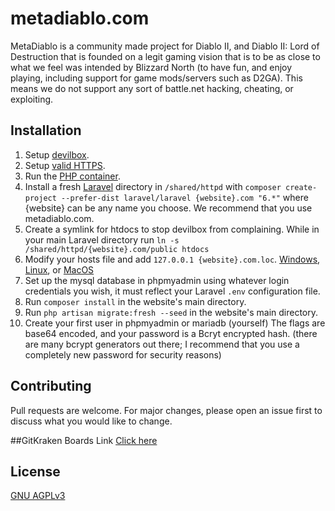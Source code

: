 # metadiablo.com

MetaDiablo is a community made project for Diablo II, and Diablo II: Lord of Destruction that is founded on a legit gaming vision that is to be as close to what we feel was intended by Blizzard North (to have fun, and enjoy playing, including support for game mods/servers such as D2GA). This means we do not support any sort of battle.net hacking, cheating, or exploiting.

## Installation

1. Setup [devilbox](https://devilbox.readthedocs.io/en/latest/read-first.html).
2. Setup [valid HTTPS](https://devilbox.readthedocs.io/en/latest/intermediate/setup-valid-https.html).
3. Run the [PHP container](https://devilbox.readthedocs.io/en/latest/getting-started/enter-the-php-container.html).
4. Install a fresh [Laravel](https://laravel.com/docs/6.x/installation) directory in `/shared/httpd` with `composer create-project --prefer-dist laravel/laravel {website}.com "6.*"` where {website} can be any name you choose. We recommend that you use metadiablo.com.
5. Create a symlink for htdocs to stop devilbox from complaining. While in your main Laravel directory run `ln -s /shared/httpd/{website}.com/public htdocs`
6. Modify your hosts file and add `127.0.0.1 {website}.com.loc`. [Windows](https://devilbox.readthedocs.io/en/latest/howto/dns/add-project-dns-entry-on-win.html),
 [Linux](https://devilbox.readthedocs.io/en/latest/howto/dns/add-project-dns-entry-on-linux.html), or [MacOS](https://devilbox.readthedocs.io/en/latest/howto/dns/add-project-dns-entry-on-mac.html)
7. Set up the mysql database in phpmyadmin using whatever login credentials you wish, it must reflect your Laravel `.env` configuration file.
8. Run `composer install` in the website's main directory.
9. Run `php artisan migrate:fresh --seed` in the website's main directory.
10. Create your first user in phpmyadmin or mariadb (yourself) The flags are base64 encoded, and your password is a Bcryt encrypted hash. (there are many bcrypt generators out there; I recommend that you use a completely new password for security reasons)


## Contributing
Pull requests are welcome. For major changes, please open an issue first to discuss what you would like to change.

##GitKraken Boards Link
[Click here](https://app.gitkraken.com/glo/board/YCwUk5OeNgARTDOk)

## License
[GNU AGPLv3](https://choosealicense.com/licenses/agpl-3.0/)